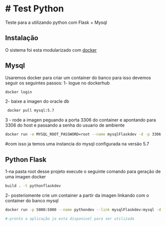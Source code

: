 # # Test Python

Teste para a utilizando python com Flask + Mysql
## Instalação

O sistema foi esta modularizado com [docker](https://docs.docker.com/get-docker/)
## Mysql
Usaremos docker para criar um container do banco para isso devemos seguir os seguintes passos:
1- logue no dockerhub
```bash
docker login
```
2- baixe a imagen do oracle db
```bash
 docker pull mysql:5.7
```
3 - rode a imagen peguando a porta 3306 do container e apontando para 3306 do host e passando a senha do usuario de ambiente
 ```bash
 docker run -e MYSQL_ROOT_PASSWORD=root --name mysqlFlaskdev -d -p 3306:3306 mysql:5.7
```
#com isso ja temos uma instancia do mysql configurada na versão 5.7

## Python Flask
1-na pasta root desse projeto execute o seguinte comando para geração de uma imagen docker
```bash
build . -t pythonflaskdev
```
2- posteriomente crie um container a partir da imagen linkando com o container do banco mysql
```bash
docker run -p 5000:5000 --name pythondev --link mysqlFlaskdev:mysql -d pythonflaskdev```

#-pronto a aplicação ja esta disponivel para ser utilizada 
